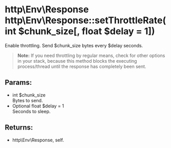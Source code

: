 # http\Env\Response http\Env\Response::setThrottleRate(int $chunk_size[, float $delay = 1])

Enable throttling.
Send $chunk_size bytes every $delay seconds.

> **Note:** If you need throttling by regular means, check for other options in your stack, because this method blocks the executing process/thread until the response has completely been sent.

## Params:

* int $chunk_size  
  Bytes to send.
* Optional float $delay = 1  
  Seconds to sleep.

## Returns:

* http\Env\Response, self.

